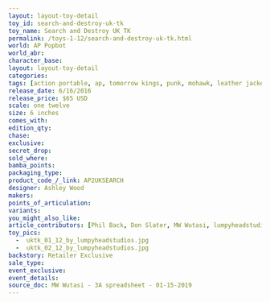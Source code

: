 ```yaml
---
layout: layout-toy-detail 
toy_id: search-and-destroy-uk-tk
toy_name: Search and Destroy UK TK
permalink: /toys-1-12/search-and-destroy-uk-tk.html
world: AP Popbot
world_abr: 
character_base: 
layout: layout-toy-detail
categories: 
tags: [action portable, ap, tomorrow kings, punk, mohawk, leather jacket, fox tail, union jack, bandages, red]
release_date: 6/16/2016
release_price: $65 USD
scale: one twelve
size: 6 inches
comes_with: 
edition_qty: 
chase: 
exclusive: 
secret_drop: 
sold_where: 
bamba_points: 
packaging_type: 
product_code_/_link: AP2UKSEARCH
designer: Ashley Wood
makers: 
points_of_articulation: 
variants: 
you_might_also_like: 
article_contributors: [Phil Back, Don Slater, MW Wutasi, lumpyheadstudios]
toy_pics: 
  -  uktk_01_12_by_lumpyheadstudios.jpg
  -  uktk_02_12_by_lumpyheadstudios.jpg
backstory: Retailer Exclusive
sale_type: 
event_exclusive: 
event_details: 
source_doc: MW Wutasi - 3A spreadsheet - 01-15-2019
---
```

